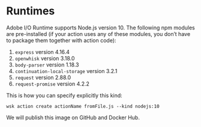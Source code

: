 # Runtimes

Adobe I/O Runtime supports Node.js version 10. The following npm modules are pre-installed (if your action uses any of these modules, you don&rsquo;t have to package them together with action code):
1. `express` version 4.16.4
2. `openwhisk` version 3.18.0
3. `body-parser` version 1.18.3
4. `continuation-local-storage` version 3.2.1
5. `request` version 2.88.0
6. `request-promise` version 4.2.2

This is how you can specify explicitly this kind:
```
wsk action create actionName fromFile.js --kind nodejs:10 
```

We will publish this image on GitHub and Docker Hub.